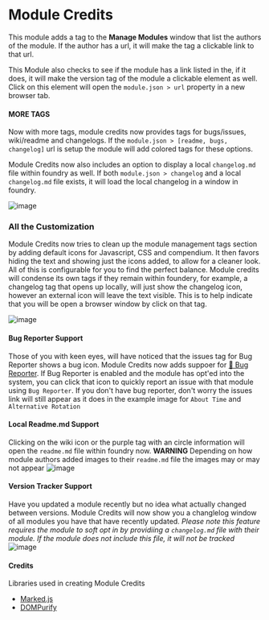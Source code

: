 # Module Credits
This module adds a tag to the **Manage Modules** window that list the authors of the module. If the author has a url, it will make the tag a clickable link to that url.

This Module also checks to see if the module has a link listed in the, if it does, it will make the version tag of the module a clickable element as well. Click on this element will open the `module.json > url` property in a new browser tab.

#### MORE TAGS
Now with more tags, module credits now provides tags for bugs/issues, wiki/readme and changelogs. If the `module.json > [readme, bugs, changelog]` url is setup the module will add colored tags for these options.

Module Credits now also includes an option to display a local `changelog.md` file within foundry as well. If both `module.json > changelog` and a local `changelog.md` file exists, it will load the local changelog in a window in foundry.

![image](https://user-images.githubusercontent.com/564874/127723920-7f135dea-4677-42a9-90d9-c273463e0735.png)

### All the Customization
Module Credits now tries to clean up the module management tags section by adding default icons for Javascript, CSS and compendium. It then favors hiding the text and showing just the icons added, to allow for a cleaner look. All of this is configurable for you to find the perfect balance. Module credits will condense its own tags if they remain within foundery, for example, a changelog tag that opens up locally, will just show the changelog icon, however an external icon will leave the text visible. This is to help indicate that you will be open a browser window by click on that tag.

![image](https://user-images.githubusercontent.com/564874/127776582-ce214ae9-0c41-42ae-9cee-85e04fae5792.png)

#### Bug Reporter Support
Those of you with keen eyes, will have noticed that the issues tag for Bug Reporter shows a bug icon. Module Credits now adds suppoer for [🐛 Bug Reporter](https://foundryvtt.com/packages/bug-reporter). If Bug Reporter is enabled and the module has opt'ed into the system, you can click that icon to quickly report an issue with that module using `Bug Reporter`. If you don't have bug reporter, don't worry the issues link will still appear as it does in the example image for `About Time` and `Alternative Rotation`

#### Local Readme.md Support
Clicking on the wiki icon or the purple tag with an circle information will open the `readme.md` file within foundry now.
**WARNING** Depending on how module authors added images to their `readme.md` file the images may or may not appear
![image](https://user-images.githubusercontent.com/564874/127776803-4fa3f278-7a3a-4f9f-9fa5-e4f64147b0ad.png)

#### Version Tracker Support
Have you updated a module recently but no idea what actually changed between versions. Module Credits will now show you a changlelog window of all modules you have that have recently updated. *Please note this feature requires the module to soft opt in by providiing a `changelog.md` file with their module. If the module does not include this file, it will not be tracked*
![image](https://user-images.githubusercontent.com/564874/127776931-968120f0-469a-4135-908e-2b25f18a692e.png)



#### Credits
Libraries used in creating Module Credits
- [Marked.js](https://github.com/markedjs/marked) 
- [DOMPurify](https://github.com/cure53/DOMPurify) 
